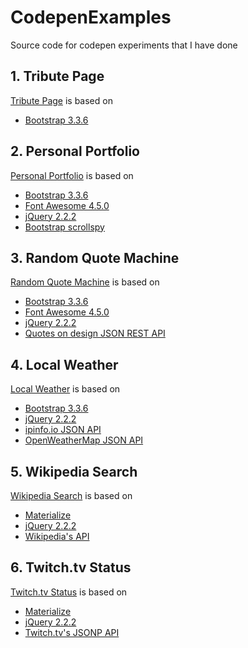 # CodepenExamples

Source code for codepen experiments that I have done

## 1. Tribute Page

[Tribute Page](https://codepen.io/sufflavus/full/jqGOXO) is based on 
- [Bootstrap 3.3.6](https://maxcdn.bootstrapcdn.com/bootstrap/3.3.6/css/bootstrap.min.css)

## 2. Personal Portfolio

[Personal Portfolio](https://codepen.io/sufflavus/full/oxGexd) is based on 
- [Bootstrap 3.3.6](https://maxcdn.bootstrapcdn.com/bootstrap/3.3.6/css/bootstrap.min.css) 
- [Font Awesome 4.5.0](https://maxcdn.bootstrapcdn.com/font-awesome/4.5.0/css/font-awesome.min.css) 
- [jQuery 2.2.2](//cdnjs.cloudflare.com/ajax/libs/jquery/2.2.2/jquery.min.js) 
- [Bootstrap scrollspy](http://rawgit.com/twbs/bootstrap/b4c4072679943773a7582daa63f545ba818fa627/js/bootstrap-scrollspy.js)

## 3. Random Quote Machine

[Random Quote Machine](http://codepen.io/sufflavus/full/aNErgQ) is based on 
- [Bootstrap 3.3.6](https://maxcdn.bootstrapcdn.com/bootstrap/3.3.6/css/bootstrap.min.css) 
- [Font Awesome 4.5.0](https://maxcdn.bootstrapcdn.com/font-awesome/4.5.0/css/font-awesome.min.css) 
- [jQuery 2.2.2](//cdnjs.cloudflare.com/ajax/libs/jquery/2.2.2/jquery.min.js) 
- [Quotes on design JSON REST API](http://quotesondesign.com/api-v4-0/)

## 4. Local Weather

[Local Weather](http://codepen.io/sufflavus/full/QNQjPV/) is based on 
- [Bootstrap 3.3.6](https://maxcdn.bootstrapcdn.com/bootstrap/3.3.6/css/bootstrap.min.css) 
- [jQuery 2.2.2](//cdnjs.cloudflare.com/ajax/libs/jquery/2.2.2/jquery.min.js) 
- [ipinfo.io JSON API](http://ipinfo.io/)
- [OpenWeatherMap JSON API](http://openweathermap.org/current#current_JSON)

## 5. Wikipedia Search 

[Wikipedia Search](http://codepen.io/sufflavus/full/XdZZYV/) is based on 
- [Materialize](https://cdnjs.cloudflare.com/ajax/libs/materialize/0.97.6/css/materialize.min.css) 
- [jQuery 2.2.2](//cdnjs.cloudflare.com/ajax/libs/jquery/2.2.2/jquery.min.js) 
- [Wikipedia's API](http://www.mediawiki.org/wiki/API:Main_page)

## 6. Twitch.tv Status

[Twitch.tv Status](http://codepen.io/sufflavus/full/bpvbOV/) is based on 
- [Materialize](https://cdnjs.cloudflare.com/ajax/libs/materialize/0.97.6/css/materialize.min.css) 
- [jQuery 2.2.2](//cdnjs.cloudflare.com/ajax/libs/jquery/2.2.2/jquery.min.js) 
- [Twitch.tv's JSONP API](https://github.com/justintv/Twitch-API/blob/master/v3_resources/streams.md#get-streamschannel)